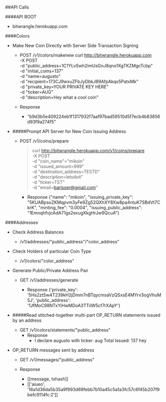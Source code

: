 ##API Calls

####API ROOT
- bitwrangle.herokuapp.com

####Colors
- Make New Coin Directly with Server Side Transaction Signing
  - POST /v1/colors/makenew
      curl http://bitwrangle.herokuapp.com \
      -X POST \
      -d "public_address=1C1YLvSwh2imUsGnJ8qno1XgTKZMgcTcbp" \
      -d "initial_coins=137"  \
      -d "name=augusto"  \
      -d "recipient=173CJ9wxuZFbJyDbkJ89AfpAkqx5PatxMk" \
      -d "private_key=YOUR PRIVATE KEY HERE" \
      -d "ticker=AUG" \
      -d "description=Hey what a cool coin"

  - Response
    - "b9d3b5e409224eb1f1317932f7aaf97bad59510d5f7ecb4b83856d93f9a274f5"


- #####Prompt API Server for New Coin Issuing Address
  - POST /v1/coins/prepare
    >    curl http://bitwrangle.herokuapp.com/v1/coins/prepare \
    > -X POST \
    > -d "coin_name"="mikoin" \
    > -d "issued_amount=999" \
    > -d "destination_address=TESTD" \
    > -d "description=letsdoit" \
    > -d "ticker=TST" \
    > -d "email=barisser@gmail.com"

      - Response
        {"name": "mikoin", "issuing_private_key": "5KUABpsoZKMqpvm3yFe9Zg52QXhXY8Xw8pa4ntuK7SBdVt7CkrK", "minting_fee": "0.0004", "issuing_public_address": "1EmnqhfvjcAdA71gs2exugXkgHrJw9QcuA"}

####Addresses

- Check Address Balances
  - /v1/addresses/"public_address"/"color_address"


- Check Holders of particular Coin Type
  - /v1/colors/"color_address"


- Generate Public/Private Address Pair
  - GET /v1/addresses/generate

    - Response
      {'private_key': '5Hs2ztSw4T239kH2jDmm7nBTqycmsaVzQSxsE4MYrv3ogVhuM5J', 'public_address': '1JfMoC98NTxYiHwMDoA3TTiiW5cf7rXApY'}


- #####Read stitched-together multi-part OP_RETURN statements issued by an address
  - GET /v1/colors/statements/"public_address"
    - Response
        - I declare augusto with ticker: aug Total Issued: 137 hey


- OP_RETURN messages sent by address
  - GET /v1/messages/"public_address"

   - Response
      - [[message, txhash]]
      - [['aiueo', '16a1d36da5b35a9f993d69febb7b10a45c5a1a3fc57c6f45b207f9befc9114fc:2']]
